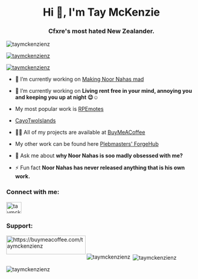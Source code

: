 <h1 align="center">Hi 👋, I'm Tay McKenzie</h1>
<h3 align="center">Cfxre's most hated New Zealander.</h3>

<p align="left"> <img src="https://komarev.com/ghpvc/?username=taymckenzienz&label=Profile%20views&color=0e75b6&style=flat" alt="taymckenzienz" /> </p>

<p align="left"> <a href="https://github.com/ryo-ma/github-profile-trophy"><img src="https://github-profile-trophy.vercel.app/?username=taymckenzienz" alt="taymckenzienz" /></a> </p>

<p align="left"> <a href="https://twitter.com/taymckenzienz" target="blank"><img src="https://img.shields.io/twitter/follow/taymckenzienz?logo=twitter&style=for-the-badge" alt="taymckenzienz" /></a> </p>

- 🔭 I’m currently working on [Making Noor Nahas mad](https://buymeacoffee.com/taymckenzienz)

- 🌱 I’m currently working on **Living rent free in your mind, annoying you and keeping you up at night 😉☺️**

- My most popular work is [RPEmotes](https://buymeacoffee.com/taymckenzienz/e/235726)

- [CayoTwoIslands](https://buymeacoffee.com/taymckenzienz/e/235802)

- 👨‍💻 All of my projects are available at [BuyMeACoffee](https://buymeacoffee.com/taymckenzienz)

- My other work can be found here [Plebmasters' ForgeHub](https://forge.plebmasters.de/creators/TayMcKenzieNZ)

- 💬 Ask me about **why Noor Nahas is soo madly obsessed with me?**

- ⚡ Fun fact **Noor Nahas has never released anything that is his own work.**

<h3 align="left">Connect with me:</h3>
<p align="left">
<a href="https://twitter.com/taymckenzienz" target="blank"><img align="center" src="https://raw.githubusercontent.com/rahuldkjain/github-profile-readme-generator/master/src/images/icons/Social/twitter.svg" alt="taymckenzienz" height="30" width="40" /></a>
</p>

<h3 align="left">Support:</h3>
<p><a href="https://www.buymeacoffee.com/https://buymeacoffee.com/taymckenzienz"> <img align="left" src="https://cdn.buymeacoffee.com/buttons/v2/default-yellow.png" height="50" width="210" alt="https://buymeacoffee.com/taymckenzienz" /></a></p><br><br>




<p><img align="left" src="https://github-readme-stats.vercel.app/api/top-langs?username=taymckenzienz&show_icons=true&locale=en&layout=compact" alt="taymckenzienz" /></p>

<p>&nbsp;<img align="center" src="https://github-readme-stats.vercel.app/api?username=taymckenzienz&show_icons=true&locale=en" alt="taymckenzienz" /></p>

<p><img align="center" src="https://github-readme-streak-stats.herokuapp.com/?user=taymckenzienz&" alt="taymckenzienz" /></p>
